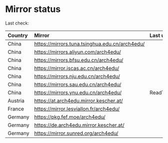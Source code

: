 <script src="./time.js"></script>
# Mirror status
Last check: <script type="text/javascript">localize(1685459876.3273082);</script>

|Country|Mirror|Last update|
|:------|:-----|:----------|
|China|https://mirrors.tuna.tsinghua.edu.cn/arch4edu/|<script type="text/javascript">localize(1685428175);</script>|
|China|https://mirrors.aliyun.com/arch4edu/|<script type="text/javascript">localize(1685341894);</script>|
|China|https://mirrors.bfsu.edu.cn/arch4edu/|<script type="text/javascript">localize(1685428175);</script>|
|China|https://mirror.iscas.ac.cn/arch4edu/|<script type="text/javascript">localize(1685428175);</script>|
|China|https://mirrors.nju.edu.cn/arch4edu/|<script type="text/javascript">localize(1685385097);</script>|
|China|https://mirrors.sau.edu.cn/arch4edu/|<script type="text/javascript">localize(1673850842);</script>|
|China|https://mirrors.ynu.edu.cn/arch4edu/|ReadTimeout|
|Austria|https://at.arch4edu.mirror.kescher.at/|<script type="text/javascript">localize(1685428175);</script>|
|France|https://mirror.lesviallon.fr/arch4edu/|<script type="text/javascript">localize(1685428175);</script>|
|Germany|https://pkg.fef.moe/arch4edu/|<script type="text/javascript">localize(1685428175);</script>|
|Germany|https://de.arch4edu.mirror.kescher.at/|<script type="text/javascript">localize(1685428175);</script>|
|Germany|https://mirror.sunred.org/arch4edu/|<script type="text/javascript">localize(1685428175);</script>|

<script src="./tablefilter/tablefilter.js"></script>
<script src="./table.js"></script>